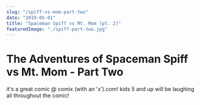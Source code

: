 ```yaml
---
slug: "/spiff-vs-mom-part-two"
date: "2019-05-01"
title: "Spaceman Spiff vs Mt. Mom (pt. 2)"
featuredImage: "./spiff-part-two.jpg"
---
```


# The Adventures of Spaceman Spiff vs Mt. Mom - Part Two

it's a great comic @ comix (with an 'x').com! kids 5 and up will be laughing all throughout the comic!
